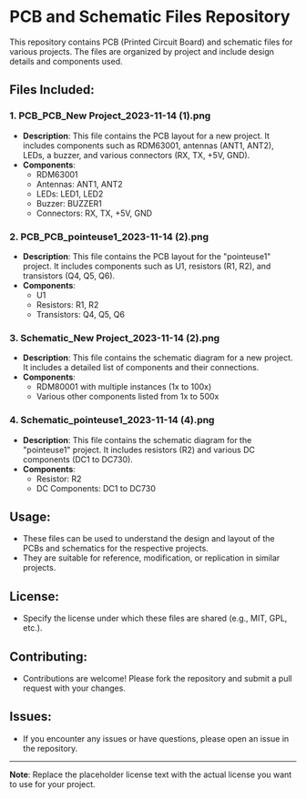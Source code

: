 # PCB and Schematic Files Repository

This repository contains PCB (Printed Circuit Board) and schematic files for various projects. The files are organized by project and include design details and components used.

## Files Included:

### 1. **PCB_PCB_New Project_2023-11-14 (1).png**
   - **Description**: This file contains the PCB layout for a new project. It includes components such as RDM63001, antennas (ANT1, ANT2), LEDs, a buzzer, and various connectors (RX, TX, +5V, GND).
   - **Components**:
     - RDM63001
     - Antennas: ANT1, ANT2
     - LEDs: LED1, LED2
     - Buzzer: BUZZER1
     - Connectors: RX, TX, +5V, GND

### 2. **PCB_PCB_pointeuse1_2023-11-14 (2).png**
   - **Description**: This file contains the PCB layout for the "pointeuse1" project. It includes components such as U1, resistors (R1, R2), and transistors (Q4, Q5, Q6).
   - **Components**:
     - U1
     - Resistors: R1, R2
     - Transistors: Q4, Q5, Q6

### 3. **Schematic_New Project_2023-11-14 (2).png**
   - **Description**: This file contains the schematic diagram for a new project. It includes a detailed list of components and their connections.
   - **Components**:
     - RDM80001 with multiple instances (1x to 100x)
     - Various other components listed from 1x to 500x

### 4. **Schematic_pointeuse1_2023-11-14 (4).png**
   - **Description**: This file contains the schematic diagram for the "pointeuse1" project. It includes resistors (R2) and various DC components (DC1 to DC730).
   - **Components**:
     - Resistor: R2
     - DC Components: DC1 to DC730

## Usage:
- These files can be used to understand the design and layout of the PCBs and schematics for the respective projects.
- They are suitable for reference, modification, or replication in similar projects.

## License:
- Specify the license under which these files are shared (e.g., MIT, GPL, etc.).

## Contributing:
- Contributions are welcome! Please fork the repository and submit a pull request with your changes.

## Issues:
- If you encounter any issues or have questions, please open an issue in the repository.

---

**Note**: Replace the placeholder license text with the actual license you want to use for your project.
